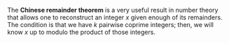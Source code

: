 The **Chinese remainder theorem** is a very useful result in number theory that allows one to reconstruct an integer $x$ given enough of its remainders. The condition is that we have $k$ pairwise coprime integers; then, we will know $x$ up to modulo the product of those integers.